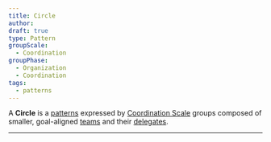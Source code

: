 ```yaml
---
title: Circle
author: 
draft: true
type: Pattern
groupScale:
  - Coordination
groupPhase:
  - Organization
  - Coordination
tags:
  - patterns
---
```


A **Circle** is a [patterns](notes/dao-primitives/patterns/patterns.md) expressed by [Coordination Scale](tags/groups/scale/Coordination%20Scale.md) groups composed of smaller, goal-aligned [teams](tags/teams.md) and their [delegates](tags/delegation.md). 

---

